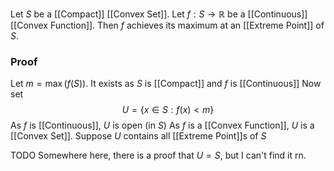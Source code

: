 Let $S$ be a [[Compact]] [[Convex Set]].
Let $f:S\to \mathbb{R}$ be a [[Continuous]] [[Convex Function]].
Then $f$ achieves its maximum at an [[Extreme Point]] of $S$.

### Proof
Let $m=\max(f(S))$.
It exists as $S$ is [[Compact]] and $f$ is [[Continuous]]
Now set
$$
U=\{ x\in S : f(x) < m\}
$$
As $f$ is [[Continuous]], $U$ is open (in $S$)
As $f$ is a [[Convex Function]], $U$ is a [[Convex Set]].
Suppose $U$ contains all [[Extreme Point]]s of $S$ 

TODO
Somewhere here, there is a proof that $U=S$, but I can't find it rn.